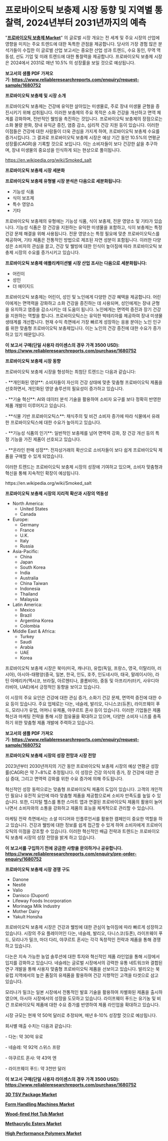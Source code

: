<p><h1>프로바이오틱 보충제 시장 동향 및 지역별 통찰력, 2024년부터 2031년까지의 예측</h1></p><p>"<strong><a href="https://www.reliableresearchreports.com/probiotic-supplements-r1680752">프로바이오틱 보충제 Market</a></strong>" 의 글로벌 시장 개요는 전 세계 및 주요 시장의 산업에 영향을 미치는 주요 트렌드에 대한 독특한 관점을 제공합니다. 당사의 가장 경험 많은 분석가들이 수집한 이 글로벌 산업 보고서는 중요한 산업 성과 트렌드, 수요 동인, 무역 역동성, 선도 기업 및 미래 트렌드에 대한 통찰력을 제공합니다. 프로바이오틱 보충제 시장은 2024에서 2031로 매년 10.5% 의 성장률을 보일 것으로 예상됩니다.</p>
<p><strong>보고서의 샘플 PDF 가져오기:&nbsp;<a href="https://www.reliableresearchreports.com/enquiry/request-sample/1680752">https://www.reliableresearchreports.com/enquiry/request-sample/1680752</a></strong></p>
<p><strong>프로바이오틱 보충제 및 시장 소개</strong></p>
<p><p>프로바이오틱 보충제는 건강에 유익한 살아있는 미생물로, 주로 장내 미생물 균형을 증진시키기 위해 섭취됩니다. 이러한 보충제의 주요 목적은 소화 건강을 개선하고 면역 체계를 강화하며, 전반적인 웰빙을 촉진하는 것입니다. 프로바이오틱 보충제의 장점으로는 소화 불량 완화, 장내 유익균 증진, 염증 감소, 심리적 건강 지원 등이 있습니다. 이러한 이점들은 건강에 대한 사람들이 더욱 관심을 가지게 하여, 프로바이오틱 보충제 수요를 증가시킵니다. 그 결과로 프로바이오틱 보충제 시장은 예상 기간 동안 10.5%의 연평균 성장률(CAGR)을 기록할 것으로 보입니다. 이는 소비자들이 보다 건강한 삶을 추구하며, 장내 미생물의 중요성을 인식하게 되는 현상으로 풀이됩니다.</p></p>
<p><a href="https://en.wikipedia.org/wiki/Smoked_salt">https://en.wikipedia.org/wiki/Smoked_salt</a></p>
<p><strong>프로바이오틱 보충제 시장 세분화</strong></p>
<p><strong>프로바이오틱 보충제 유형별 시장 분석은 다음으로 세분화됩니다:</strong></p>
<p><ul><li>기능성 식품</li><li>식이 보조제</li><li>특수 영양소</li><li>기타</li></ul></p>
<p><p>프로바이오틱 보충제의 유형에는 기능성 식품, 식이 보충제, 전문 영양소 및 기타가 있습니다. 기능성 식품은 장 건강을 지원하는 유익한 미생물을 포함하고, 식이 보충제는 특정 건강 문제 해결을 위해 사용됩니다. 전문 영양소는 특정 필요에 맞춘 프로바이오틱스를 제공하며, 기타 제품은 전통적인 방법으로 제조된 자연 성분이 포함됩니다. 이러한 다양성은 소비자의 관심을 끌고, 건강 및 웰빙에 대한 인식이 높아짐에 따라 프로바이오틱 보충제 시장의 수요를 증가시키고 있습니다.</p></p>
<p><strong>프로바이오틱 보충제 애플리케이션별 시장 산업 조사는 다음으로 세분화됩니다:</strong></p>
<p><ul><li>어린이</li><li>성인</li><li>더 에이지드</li></ul></p>
<p><p>프로바이오틱 보충제는 어린이, 성인 및 노인에게 다양한 건강 혜택을 제공합니다. 어린이에게는 면역력을 강화하고 소화 건강을 증진하는 데 사용되며, 성인에게는 장내 균형을 유지하고 염증을 감소시키는 데 도움이 됩니다. 노인에게는 면역력 증진과 장기 건강을 지원하는 역할을 합니다. 프로바이오틱스는 유익한 박테리아를 제공하여 장내 미생물 생태계를 개선합니다. 현재 수익 측면에서 가장 빠르게 성장하는 응용 분야는 노인 인구를 위한 맞춤형 프로바이오틱 보충제입니다. 이는 노인의 건강 증진에 대한 수요가 증가하고 있기 때문입니다.</p></p>
<p><strong>이 보고서 구매(단일 사용자 라이센스의 경우 가격 3500 USD): <a href="https://www.reliableresearchreports.com/purchase/1680752">https://www.reliableresearchreports.com/purchase/1680752</a></strong></p>
<p><strong>프로바이오틱 보충제 시장 동향</strong></p>
<p><p>프로바이오틱 보충제 시장을 형성하는 최첨단 트렌드는 다음과 같습니다:</p><p>- **개인화된 영양**: 소비자들이 자신의 건강 상태에 맞춘 맞춤형 프로바이오틱 제품을 선호하면서, 개인화된 영양 솔루션의 필요성이 증가하고 있습니다.</p><p>- **기술 혁신**: AI와 데이터 분석 기술을 활용하여 소비자 요구를 보다 정확히 반영한 제품 개발이 이루어지고 있습니다.</p><p>- **식물 기반 프로바이오틱스**: 채식주의 및 비건 소비자 증가에 따라 식물에서 유래한 프로바이오틱스에 대한 수요가 높아지고 있습니다.</p><p>- **기능성 식품의 인기**: 일반적인 보충제를 넘어 면역력 강화, 장 건강 개선 등의 특정 기능을 가진 제품이 선호되고 있습니다.</p><p>- **온라인 판매 성장**: 전자상거래의 확산으로 소비자들이 보다 쉽게 프로바이오틱 제품을 구매할 수 있게 되었습니다.</p><p>이러한 트렌드는 프로바이오틱 보충제 시장의 성장에 기여하고 있으며, 소비자 맞춤형과 혁신을 통해 지속적인 확장이 예상됩니다.</p></p>
<p>https://en.wikipedia.org/wiki/Smoked_salt</p>
<p><strong>프로바이오틱 보충제 시장의 지리적 확산과 시장의 역동성</strong></p>
<p><ul>
    <li>
        North America:
        <ul>
            <li>United States</li>
            <li>Canada</li>
        </ul>
    </li>
    <li>
        Europe:
        <ul>
            <li>Germany</li>
            <li>France</li>
            <li>U.K.</li>
            <li>Italy</li>
            <li>Russia</li>
        </ul>
    </li>
    <li>
        Asia-Pacific:
        <ul>
            <li>China</li>
            <li>Japan</li>
            <li>South Korea</li>
            <li>India</li>
            <li>Australia</li>
            <li>China Taiwan</li>
            <li>Indonesia</li>
            <li>Thailand</li>
            <li>Malaysia</li>
        </ul>
    </li>
    <li>
        Latin America:
        <ul>
            <li>Mexico</li>
            <li>Brazil</li>
            <li>Argentina Korea</li>
            <li>Colombia</li>
        </ul>
    </li>
    <li>
        Middle East & Africa:
        <ul>
            <li>Turkey</li>
            <li>Saudi</li>
            <li>Arabia</li>
            <li>UAE</li>
            <li>Korea</li>
        </ul>
    </li>
    </ul></p>
<p><p>프로바이오틱 보충제 시장은 북미(미국, 캐나다), 유럽(독일, 프랑스, 영국, 이탈리아, 러시아), 아시아-태평양(중국, 일본, 한국, 인도, 호주, 인도네시아, 태국, 말레이시아), 라틴 아메리카(멕시코, 브라질, 아르헨티나, 콜롬비아), 중동 및 아프리카(터키, 사우디아라비아, UAE)에서 긍정적인 동향을 보이고 있습니다. </p><p>이 시장의 주요 요인은 건강에 대한 관심 증가, 소화기 건강 문제, 면역력 증진에 대한 수요 등이 있습니다. 주요 업체로는 다논, 네슬레, 발리오, 다니스코(듀폰), 라이프웨이 푸드, 모리나가 유업, 어머니 유제품, 야쿠르트 혼샤 등이 있습니다. 이러한 기업들은 제품 혁신과 마케팅 전략을 통해 시장 점유율을 확대하고 있으며, 다양한 소비자 니즈를 충족하기 위한 맞춤형 제품 개발에 주력하고 있습니다.</p></p>
<p><strong>보고서의 샘플 PDF 가져오기:&nbsp;<a href="https://www.reliableresearchreports.com/enquiry/request-sample/1680752">https://www.reliableresearchreports.com/enquiry/request-sample/1680752</a></strong></p>
<p><strong>프로바이오틱 보충제 시장의 성장 전망과 시장 전망</strong></p>
<p><p>2023년부터 2030년까지의 기간 동안 프로바이오틱 보충제 시장의 예상 연평균 성장률(CAGR)은 약 7~8%로 추정됩니다. 이 성장은 건강 의식의 증가, 장 건강에 대한 관심 증대, 그리고 면역력 강화를 위한 수요 증가에 의해 주도됩니다. </p><p>혁신적인 성장 동력으로는 맞춤형 프로바이오틱 제품의 도입이 있습니다. 고객의 개인적인 필요나 유전적 요인에 따라 맞춤형 제품을 제공함으로써 소비자 만족도를 높일 수 있습니다. 또한, 디지털 헬스를 통한 스마트 앱과 연결된 프로바이오틱 제품의 활용이 늘어나면서 소비자와의 소통을 강화하고 제품의 효능을 체계적으로 관리할 수 있습니다.</p><p>마케팅 전략 측면에서는 소셜 미디어와 인플루언서를 활용한 캠페인이 중요한 역할을 하고 있습니다. 건강과 웰빙에 대한 정보를 쉽게 접근할 수 있게 하여 소비자에게 프로바이오틱의 이점을 강조할 수 있습니다. 이러한 혁신적인 배급 전략과 트렌드는 프로바이오틱 보충제 시장의 성장 전망을 밝게 하고 있습니다.</p></p>
<p><strong>이 보고서를 구입하기 전에 궁금한 사항을 문의하거나 공유합니다. <a href="https://www.reliableresearchreports.com/enquiry/pre-order-enquiry/1680752">https://www.reliableresearchreports.com/enquiry/pre-order-enquiry/1680752</a></strong></p>
<p><strong>프로바이오틱 보충제 시장 경쟁 구도</strong></p>
<p><ul><li>Danone</li><li>Nestlé</li><li>Valio</li><li>Danisco (Dupont)</li><li>Lifeway Foods Incorporation</li><li>Morinaga Milk Industry</li><li>Mother Dairy</li><li>Yakult Honsha</li></ul></p>
<p><p>프로바이오틱 보충제 시장은 건강과 웰빙에 대한 관심이 높아짐에 따라 빠르게 성장하고 있습니다. 시장의 주요 플레이어인 다논, 네슬레, 발리오, 다니스코(듀폰), 라이프웨이 푸드, 모리나가 밀크, 마더 다리, 야쿠르트 혼샤는 각각 독창적인 전략과 제품을 통해 경쟁하고 있습니다.</p><p>다논은 지속 가능한 농업 솔루션에 대한 투자와 혁신적인 제품 라인업을 통해 시장에서 입지를 강화하고 있습니다. 네슬레는 글로벌 시장에서의 강력한 유통 네트워크와 결합된 연구 개발을 통해 사용자 맞춤형 프로바이오틱 제품을 선보이고 있습니다. 발리오는 북유럽 지역에서의 높은 품질의 유제품을 활용하여 건강 지향적인 고객을 타겟으로 삼고 있습니다.</p><p>모리나가 밀크는 일본 시장에서 전통적인 발효 기술을 활용하여 차별화된 제품을 출시하였으며, 아시아 시장에서의 성장을 도모하고 있습니다. 라이프웨이 푸드는 유기농 및 비건 프로바이오틱 제품에 대한 수요 증가를 반영하여 제품 라인업을 확대하고 있습니다.</p><p>시장 규모는 현재 약 50억 달러로 추정되며, 매년 8-10% 성장할 것으로 예상됩니다.</p><p>회사별 매출 수치는 다음과 같습니다:</p><p>- 다논: 약 30억 유로</p><p>- 네슬레: 약 92억 스위스 프랑</p><p>- 야쿠르트 혼샤: 약 43억 엔</p><p>- 라이프웨이 푸드: 약 3천만 달러</p></p>
<p><strong>이 보고서 구매(단일 사용자 라이센스의 경우 가격 3500 USD): <a href="https://www.reliableresearchreports.com/purchase/1680752">https://www.reliableresearchreports.com/purchase/1680752</a></strong></p>
<p><strong><p><a href="https://github.com/DixieGrimes/Market-Research-Report-List-1/blob/main/3d-tsv-package-market.md">3D TSV Package Market</a></p><p><a href="https://issuu.com/reportprime-2/docs/form-handling-machines-market-size-_de12497207be9f">Form Handling Machines Market</a></p><p><a href="https://issuu.com/reportprime-2/docs/wood-fired-hot-tub-market-size-2030_800c9c10fdcef6">Wood-fired Hot Tub Market</a></p><p><a href="https://www.linkedin.com/pulse/global-methacrylic-esters-market-focus-product-type-methyl-klaaf?trackingId=9ugd2waiSqi7URnv7nWWgA%3D%3D">Methacrylic Esters Market</a></p><p><a href="https://www.linkedin.com/pulse/high-performance-polymers-market-trends-detailed-study-its-segmentation-tm4qf?trackingId=p7tNRmm2R3CiDdcJbMYjxw%3D%3D">High Performance Polymers Market</a></p></strong></p>
<p></p>